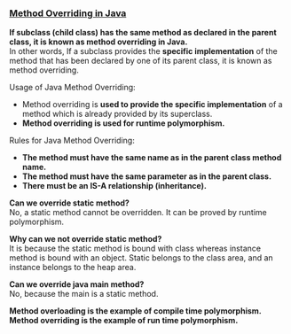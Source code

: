 ### [Method Overriding in Java](https://www.javatpoint.com/method-overriding-in-java)   
**If subclass (child class) has the same method as declared in the parent class, it is known as method overriding in Java.**   
In other words, If a subclass provides the **specific implementation** of the method that has been declared by one of its parent class, it is known as method overriding.   

Usage of Java Method Overriding:  
* Method overriding is **used to provide the specific implementation** of a method which is already provided by its superclass.  
* **Method overriding is used for runtime polymorphism.**  

Rules for Java Method Overriding:  
* **The method must have the same name as in the parent class method name.**    
* **The method must have the same parameter as in the parent class.**    
* **There must be an IS-A relationship (inheritance).**      

**Can we override static method?**   
No, a static method cannot be overridden. It can be proved by runtime polymorphism.   

**Why can we not override static method?**  
It is because the static method is bound with class whereas instance method is bound with an object. Static belongs to the class area, and an instance belongs to the heap area.    

**Can we override java main method?**  
No, because the main is a static method.     

**Method overloading is the example of compile time polymorphism. Method overriding is the example of run time polymorphism.**   



